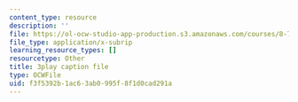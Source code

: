 ```yaml
---
content_type: resource
description: ''
file: https://ol-ocw-studio-app-production.s3.amazonaws.com/courses/8-701-introduction-to-nuclear-and-particle-physics-fall-2020/f3f5392b1ac63ab0995f8f1d0cad291a_3GHk5vlb26o.srt
file_type: application/x-subrip
learning_resource_types: []
resourcetype: Other
title: 3play caption file
type: OCWFile
uid: f3f5392b-1ac6-3ab0-995f-8f1d0cad291a
---
```

